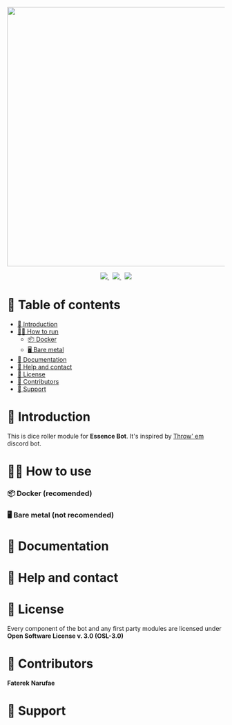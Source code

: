 <div>
    <p align="center">
        <img src="https://s3.fater.dev/common-assets/banner-frame-essence-bot-bg.svg" width="600"></img>
    </p>
</div>

<div align="center">
    <a href='https://jenkins.fater.eu.org/job/Essence%20Bot/job/essence-bot/job/master/'>
        <img src='https://jenkins.fater.eu.org/buildStatus/icon?job=Essence+Bot%2Fessence-bot%2Fmaster&subject=Bot%20build%20status:'>
    </a>
    &nbsp;
    <a href='https://jenkins.fater.eu.org/job/Essence%20Bot/job/essence-bot-docs/job/master/'>
        <img src='https://jenkins.fater.eu.org/buildStatus/icon?job=Essence+Bot%2Fessence-bot-docs%2Fmaster&subject=Docs%20build%20status:'>
    </a>
    &nbsp;
    <a href='https://jenkins.fater.eu.org/job/Essence%20Bot/job/essence-bot-docs/job/master/'>
        <img src='https://jenkins.fater.eu.org/buildStatus/icon?job=Essence+Bot%2Fessence-bot-docs%2Fmaster&subject=Website%20build%20status:'>
    </a>
</div>

# 📜 Table of contents

- [📖 Introduction](#-introduction)
- [🧑‍💻 How to run](#-how-to-run)
  - [📦 Docker](#-docker-recomended)
  - [🖥️ Bare metal](#-bare-metal-not-recomended)
- [📄 Documentation](#-documentation)
- [💬 Help and contact](#-help-and-contact)
- [📃 License](#-license)
- [🤝 Contributors](#-contributors)
- [💖 Support](#-support)

# 📖 Introduction

This is dice roller module for **Essence Bot**. It's inspired by [Throw' em](https://github.com/Faterek/throw-em) discord bot.

# 🧑‍💻 How to use

### 📦 Docker (**recomended**)

### 🖥️ Bare metal (**not recomended**)

# 📄 Documentation

# 💬 Help and contact

# 📃 License

Every component of the bot and any first party modules are licensed under **Open Software License v. 3.0 (OSL-3.0)**

# 🤝 Contributors

**Faterek**
**Narufae**

# 💖 Support
